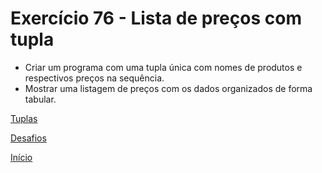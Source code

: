 # Exercício 76 - Lista de preços com tupla

- Criar um programa com uma tupla única com nomes de produtos e respectivos preços na sequência.
- Mostrar uma listagem de preços com os dados organizados de forma tabular.

[Tuplas](https://github.com/NandesLima/python-codigos/tree/master/desafios/07.%20Tuplas)

[Desafios](https://github.com/NandesLima/python-codigos/tree/master/desafios)

[Início](https://github.com/NandesLima/python-codigos)